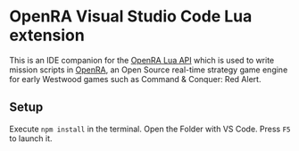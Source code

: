 # OpenRA Visual Studio Code Lua extension

This is an IDE companion for the [OpenRA Lua API](https://docs.openra.net/en/latest/release/lua/) which is used to write mission scripts in [OpenRA](https://www.openra.net), an Open Source real-time strategy game engine for early Westwood games such as Command & Conquer: Red Alert.

## Setup

Execute `npm install` in the terminal.
Open the Folder with VS Code.
Press `F5` to launch it.
